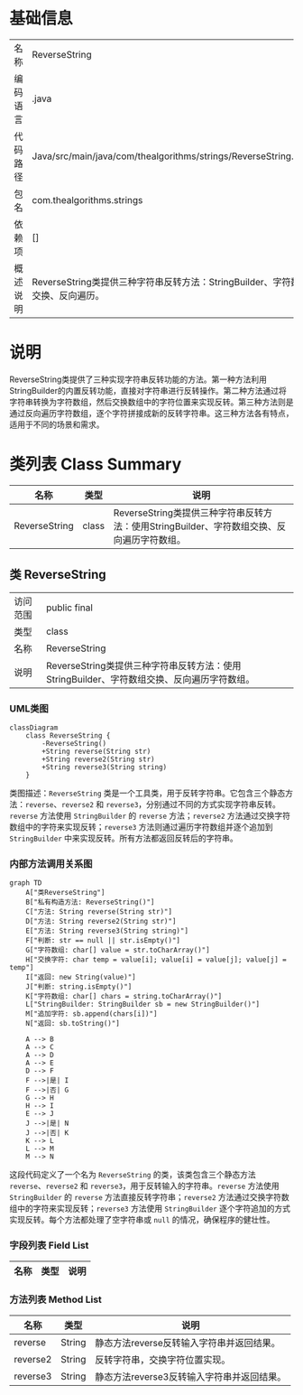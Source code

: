 # 基础信息

|      |      |
|------|------|
| 名称 | ReverseString |
| 编码语言 | .java |
| 代码路径 | Java/src/main/java/com/thealgorithms/strings/ReverseString.java |
| 包名 | com.thealgorithms.strings |
| 依赖项 | [] |
| 概述说明 | ReverseString类提供三种字符串反转方法：StringBuilder、字符数组交换、反向遍历。 |

# 说明

ReverseString类提供了三种实现字符串反转功能的方法。第一种方法利用StringBuilder的内置反转功能，直接对字符串进行反转操作。第二种方法通过将字符串转换为字符数组，然后交换数组中的字符位置来实现反转。第三种方法则是通过反向遍历字符数组，逐个字符拼接成新的反转字符串。这三种方法各有特点，适用于不同的场景和需求。

# 类列表 Class Summary

| 名称   | 类型  | 说明 |
|-------|------|-------------|
| ReverseString | class | ReverseString类提供三种字符串反转方法：使用StringBuilder、字符数组交换、反向遍历字符数组。 |



## 类 ReverseString

|      |      |
|------|------|
| 访问范围 | public final |
| 类型 | class |
| 名称 | ReverseString |
| 说明 | ReverseString类提供三种字符串反转方法：使用StringBuilder、字符数组交换、反向遍历字符数组。 |


### UML类图

```mermaid
classDiagram
    class ReverseString {
        -ReverseString()
        +String reverse(String str)
        +String reverse2(String str)
        +String reverse3(String string)
    }
```

类图描述：`ReverseString` 类是一个工具类，用于反转字符串。它包含三个静态方法：`reverse`、`reverse2` 和 `reverse3`，分别通过不同的方式实现字符串反转。`reverse` 方法使用 `StringBuilder` 的 `reverse` 方法；`reverse2` 方法通过交换字符数组中的字符来实现反转；`reverse3` 方法则通过遍历字符数组并逐个追加到 `StringBuilder` 中来实现反转。所有方法都返回反转后的字符串。


### 内部方法调用关系图

```mermaid
graph TD
    A["类ReverseString"]
    B["私有构造方法: ReverseString()"]
    C["方法: String reverse(String str)"]
    D["方法: String reverse2(String str)"]
    E["方法: String reverse3(String string)"]
    F["判断: str == null || str.isEmpty()"]
    G["字符数组: char[] value = str.toCharArray()"]
    H["交换字符: char temp = value[i]; value[i] = value[j]; value[j] = temp"]
    I["返回: new String(value)"]
    J["判断: string.isEmpty()"]
    K["字符数组: char[] chars = string.toCharArray()"]
    L["StringBuilder: StringBuilder sb = new StringBuilder()"]
    M["追加字符: sb.append(chars[i])"]
    N["返回: sb.toString()"]

    A --> B
    A --> C
    A --> D
    A --> E
    D --> F
    F -->|是| I
    F -->|否| G
    G --> H
    H --> I
    E --> J
    J -->|是| N
    J -->|否| K
    K --> L
    L --> M
    M --> N
```

这段代码定义了一个名为 `ReverseString` 的类，该类包含三个静态方法 `reverse`、`reverse2` 和 `reverse3`，用于反转输入的字符串。`reverse` 方法使用 `StringBuilder` 的 `reverse` 方法直接反转字符串；`reverse2` 方法通过交换字符数组中的字符来实现反转；`reverse3` 方法使用 `StringBuilder` 逐个字符追加的方式实现反转。每个方法都处理了空字符串或 `null` 的情况，确保程序的健壮性。

### 字段列表 Field List

| 名称  | 类型  | 说明 |
|-------|-------|------|

### 方法列表 Method List

| 名称  | 类型  | 说明 |
|-------|-------|------|
| reverse | String | 静态方法reverse反转输入字符串并返回结果。 |
| reverse2 | String | 反转字符串，交换字符位置实现。 |
| reverse3 | String | 静态方法reverse3反转输入字符串并返回结果。 |




